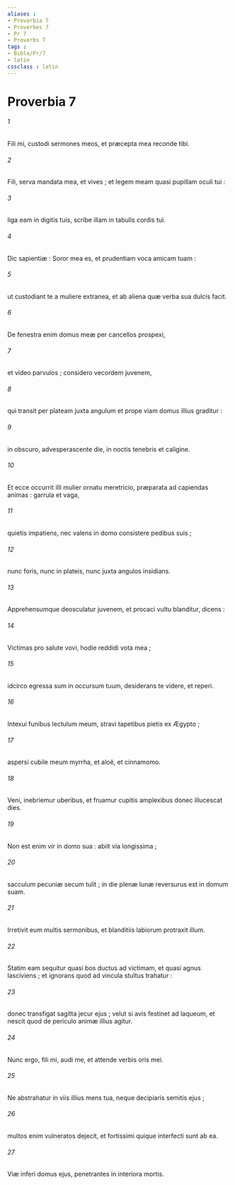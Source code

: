 ```yaml
---
aliases : 
- Proverbia 7
- Proverbes 7
- Pr 7
- Proverbs 7
tags : 
- Bible/Pr/7
- latin
cssclass : latin
---
```


# Proverbia 7

###### 1
Fili mi, custodi sermones meos, et præcepta mea reconde tibi.
###### 2
Fili, serva mandata mea, et vives ; et legem meam quasi pupillam oculi tui :
###### 3
liga eam in digitis tuis, scribe illam in tabulis cordis tui.
###### 4
Dic sapientiæ : Soror mea es, et prudentiam voca amicam tuam :
###### 5
ut custodiant te a muliere extranea, et ab aliena quæ verba sua dulcis facit.
###### 6
De fenestra enim domus meæ per cancellos prospexi,
###### 7
et video parvulos ; considero vecordem juvenem,
###### 8
qui transit per plateam juxta angulum et prope viam domus illius graditur :
###### 9
in obscuro, advesperascente die, in noctis tenebris et caligine.
###### 10
Et ecce occurrit illi mulier ornatu meretricio, præparata ad capiendas animas : garrula et vaga,
###### 11
quietis impatiens, nec valens in domo consistere pedibus suis ;
###### 12
nunc foris, nunc in plateis, nunc juxta angulos insidians.
###### 13
Apprehensumque deosculatur juvenem, et procaci vultu blanditur, dicens :
###### 14
Victimas pro salute vovi, hodie reddidi vota mea ;
###### 15
idcirco egressa sum in occursum tuum, desiderans te videre, et reperi.
###### 16
Intexui funibus lectulum meum, stravi tapetibus pietis ex Ægypto ;
###### 17
aspersi cubile meum myrrha, et aloë, et cinnamomo.
###### 18
Veni, inebriemur uberibus, et fruamur cupitis amplexibus donec illucescat dies.
###### 19
Non est enim vir in domo sua : abiit via longissima ;
###### 20
sacculum pecuniæ secum tulit ; in die plenæ lunæ reversurus est in domum suam.
###### 21
Irretivit eum multis sermonibus, et blanditiis labiorum protraxit illum.
###### 22
Statim eam sequitur quasi bos ductus ad victimam, et quasi agnus lasciviens ; et ignorans quod ad vincula stultus trahatur :
###### 23
donec transfigat sagitta jecur ejus ; velut si avis festinet ad laqueum, et nescit quod de periculo animæ illius agitur.
###### 24
Nunc ergo, fili mi, audi me, et attende verbis oris mei.
###### 25
Ne abstrahatur in viis illius mens tua, neque decipiaris semitis ejus ;
###### 26
multos enim vulneratos dejecit, et fortissimi quique interfecti sunt ab ea.
###### 27
Viæ inferi domus ejus, penetrantes in interiora mortis.
